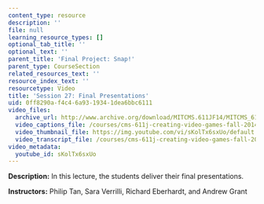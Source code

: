 ```yaml
---
content_type: resource
description: ''
file: null
learning_resource_types: []
optional_tab_title: ''
optional_text: ''
parent_title: 'Final Project: Snap!'
parent_type: CourseSection
related_resources_text: ''
resource_index_text: ''
resourcetype: Video
title: 'Session 27: Final Presentations'
uid: 0ff8290a-f4c4-6a93-1934-1dea6bbc6111
video_files:
  archive_url: http://www.archive.org/download/MITCMS.611JF14/MITCMS_611JF14_lec27_300k.mp4
  video_captions_file: /courses/cms-611j-creating-video-games-fall-2014/52f76aa2aa045963bc89009c6d9f51cf_sKolTx6sxUo.vtt
  video_thumbnail_file: https://img.youtube.com/vi/sKolTx6sxUo/default.jpg
  video_transcript_file: /courses/cms-611j-creating-video-games-fall-2014/1f3e06e1f1cccb62eff3358066c83e23_sKolTx6sxUo.pdf
video_metadata:
  youtube_id: sKolTx6sxUo
---
```


**Description:** In this lecture, the students deliver their final presentations.

**Instructors:** Philip Tan, Sara Verrilli, Richard Eberhardt, and Andrew Grant